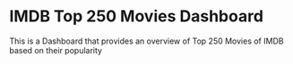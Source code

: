 # IMDB Top 250 Movies Dashboard

This is a Dashboard that provides an overview of Top 250 Movies of IMDB based on their popularity
